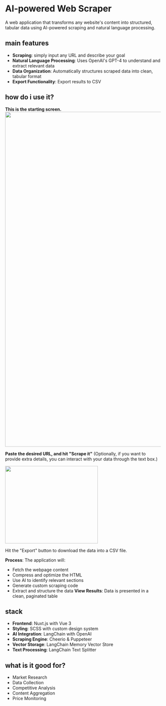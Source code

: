 # AI-powered Web Scraper

A web application that transforms any website's content into structured, tabular data using AI-powered scraping and natural language processing.

## main features

- **Scraping**: simply input any URL and describe your goal
- **Natural Language Processing**: Uses OpenAI's GPT-4 to understand and extract relevant data
- **Data Organization**: Automatically structures scraped data into clean, tabular format
- **Export Functionality**: Export results to CSV
  
## how do i use it?

**This is the starting screen.**
<img src="https://github.com/user-attachments/assets/6ca94607-a2aa-4314-98fc-9e08f8c8769d" width="1920" height="1080">

**Paste the desired URL, and hit "Scrape it"**
(Optionally, if you want to provide extra details, you can interact with your data through the text box.)

<img src="https://github.com/user-attachments/assets/8c2baf5d-0375-47ff-92e7-1a978634032d" width="300" height="250">

Hit the "Export" button to download the data into a CSV file.


**Process**: The application will:
  - Fetch the webpage content
  - Compress and optimize the HTML
  - Use AI to identify relevant sections
  - Generate custom scraping code
  - Extract and structure the data
**View Results**: Data is presented in a clean, paginated table

## stack

- **Frontend**: Nuxt.js with Vue 3
- **Styling**: SCSS with custom design system
- **AI Integration**: LangChain with OpenAI
- **Scraping Engine**: Cheerio & Puppeteer
- **Vector Storage**: LangChain Memory Vector Store
- **Text Processing**: LangChain Text Splitter

## what is it good for?

- Market Research
- Data Collection
- Competitive Analysis
- Content Aggregation
- Price Monitoring
